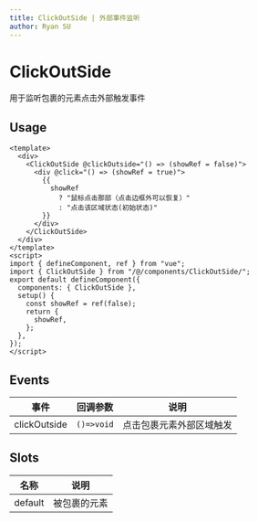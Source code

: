 ```yaml
---
title: ClickOutSide | 外部事件监听
author: Ryan SU
---
```


# ClickOutSide

用于监听包裹的元素点击外部触发事件

## Usage

```vue
<template>
  <div>
    <ClickOutSide @clickOutside="() => (showRef = false)">
      <div @click="() => (showRef = true)">
        {{
          showRef
            ? "鼠标点击那部（点击边框外可以恢复）"
            : "点击该区域状态(初始状态)"
        }}
      </div>
    </ClickOutSide>
  </div>
</template>
<script>
import { defineComponent, ref } from "vue";
import { ClickOutSide } from "/@/components/ClickOutSide/";
export default defineComponent({
  components: { ClickOutSide },
  setup() {
    const showRef = ref(false);
    return {
      showRef,
    };
  },
});
</script>
```

## Events

| 事件         | 回调参数   | 说明                     |
| ------------ | ---------- | ------------------------ |
| clickOutside | `()=>void` | 点击包裹元素外部区域触发 |

## Slots

| 名称    | 说明         |
| ------- | ------------ |
| default | 被包裹的元素 |
